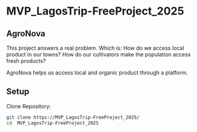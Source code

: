 # MVP_LagosTrip-FreeProject_2025

## AgroNova
This project answers a real problem.
Which is: How do we access local product in our towns?
How do our cultivators make the population access fresh products?

AgroNova helps us access local and organic product through a platform.

## Setup

Clone Repository:

```bash
git clone https://MVP_LagosTrip-FreeProject_2025/
cd  MVP_LagosTrip-FreeProject_2025
```

